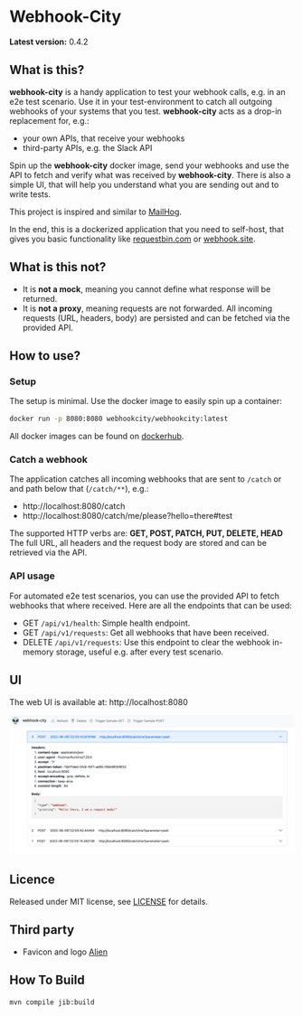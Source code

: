 # Webhook-City

**Latest version:** 0.4.2

## What is this?

**webhook-city** is a handy application to test your webhook calls, e.g. in an e2e test scenario.
Use it in your test-environment to catch all outgoing webhooks of your systems that you test.
**webhook-city** acts as a drop-in replacement for, e.g.:

- your own APIs, that receive your webhooks
- third-party APIs, e.g. the Slack API

Spin up the **webhook-city** docker image, send your webhooks and use the API to fetch and verify what was received
by **webhook-city**. There is also a simple UI, that will help you understand what you are sending out and to write tests.

This project is inspired and similar to [MailHog](https://github.com/mailhog/MailHog).

In the end, this is a dockerized application that you need to self-host, that gives you basic functionality like [requestbin.com](https://requestbin.com/) or [webhook.site](https://webhook.site/).

## What is this not?

- It is **not a mock**, meaning you cannot define what response will be returned.
- It is **not a proxy**, meaning requests are not forwarded. All incoming requests (URL, headers, body) are persisted
and can be fetched via the provided API.


## How to use?

### Setup

The setup is minimal. Use the docker image to easily spin up a container:

```zsh
docker run -p 8080:8080 webhookcity/webhookcity:latest
```

All docker images can be found on [dockerhub](https://hub.docker.com/repository/docker/webhookcity/webhookcity/general).

### Catch a webhook

The application catches all incoming webhooks that are sent to ``/catch`` or and path below that (``/catch/**``), e.g.:

- http://localhost:8080/catch
- http://localhost:8080/catch/me/please?hello=there#test

The supported HTTP verbs are: **GET, POST, PATCH, PUT, DELETE, HEAD**
The full URL, all headers and the request body are stored and can be retrieved via the API.


### API usage

For automated e2e test scenarios, you can use the provided API to fetch webhooks that where received. Here are all the 
endpoints that can be used:

- GET ``/api/v1/health``: Simple health endpoint.
- GET ``/api/v1/requests``: Get all webhooks that have been received.
- DELETE ``/api/v1/requests``: Use this endpoint to clear the webhook in-memory storage, useful e.g. after every test scenario.


## UI

The web UI is available at: http://localhost:8080

![webhook-city UI example](webhookcity-UI.png)

## Licence

Released under MIT license, see [LICENSE](https://github.com/bayerls/webhook-city/blob/main/LICENSE.md) for details.

## Third party 

- Favicon and logo [Alien](https://favicon.io/emoji-favicons/alien)

## How To Build

```
mvn compile jib:build
```
